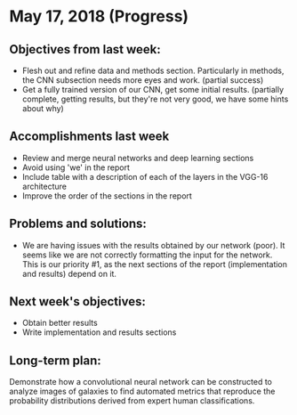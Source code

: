 # May 17, 2018 (Progress)

## Objectives from last week:

- Flesh out and refine data and methods section. Particularly in methods, the CNN subsection needs more eyes and work. (partial success)
- Get a fully trained version of our CNN, get some initial results. (partially complete, getting results, but they're not very good, we have some hints about why)

## Accomplishments last week

- Review and merge neural networks and deep learning sections
- Avoid using 'we' in the report
- Include table with a description of each of the layers in the VGG-16 architecture
- Improve the order of the sections in the report

## Problems and solutions:

- We are having issues with the results obtained by our network (poor). It seems like we are not correctly formatting the input for the network. This is our priority #1, as the next sections of the report (implementation and results) depend on it.

## Next week's objectives:

- Obtain better results
- Write implementation and results sections

## Long-term plan:
Demonstrate how a convolutional neural network can be constructed to analyze images of galaxies to find automated metrics that reproduce the probability distributions derived from expert human classifications.
